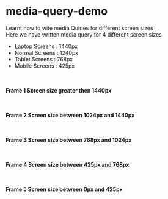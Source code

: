 ﻿# media-query-demo
Learnt how to wite media Quiries for different screen sizes<br>
Here we have written media query for 4 different screen sizes<br>
<ul>
<li>Laptop Screens : 1440px </li>
<li>Normal Screens : 1240px </li>
<li>Tablet Screens : 768px </li>
<li>Mobile Screens : 425px </li>
</ul>
<br><br>
<b>Frame 1 Screen size greater then 1440px</b>

<br><br>
<b>Frame 2 Screen size between 1024px and 1440px</b>

<br><br>
<b>Frame 3 Screen size between 768px and 1024px</b>

<br><br>
<b>Frame 4 Screen size between 425px and 768px</b>

<br><br>
<b>Frame 5 Screen size between 0px and 425px</b>



